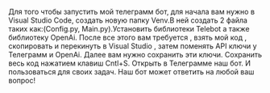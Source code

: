 Для того чтобы запустить мой телеграмм бот, для начала вам нужно в Visual Studio Code, создать новую папку Venv.В ней создать 2 файла таких как:(Config.py, Main.py).Установить библиотеки Telebot а также библиотеку OpenAi.
После все этого вам требуется , взять мой код , скопировать и перекинуть в Visual Studio , затем поменять API ключи у Телеграмм и OpenAi.
Далее вам нужно сохранить эти ключи.
Сохранить весь код нажатием клавиш Cntl+S.
Открыть в Телеграмме наш бот.
И пользоваться для своих задач.
Наш бот может ответить на любой ваш вопрос!
